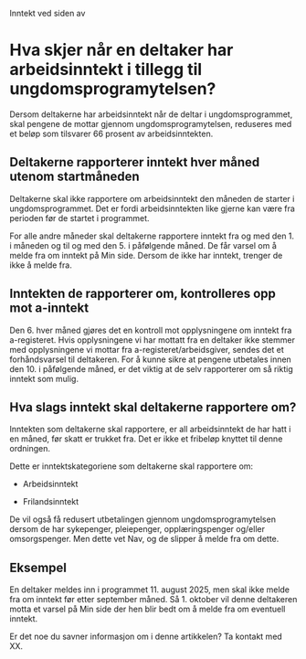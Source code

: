 Inntekt ved siden av

# Hva skjer når en deltaker har arbeidsinntekt i tillegg til ungdomsprogramytelsen?

Dersom deltakerne har arbeidsinntekt når de deltar i ungdomsprogrammet, skal pengene de mottar gjennom ungdomsprogramytelsen, reduseres med et beløp som tilsvarer 66 prosent av arbeidsinntekten.

## Deltakerne rapporterer inntekt hver måned utenom startmåneden

Deltakerne skal ikke rapportere om arbeidsinntekt den måneden de starter i ungdomsprogrammet. Det er fordi arbeidsinntekten like gjerne kan være fra perioden før de startet i programmet.

For alle andre måneder skal deltakerne rapportere inntekt fra og med den 1. i måneden og til og med den 5. i påfølgende måned. De får varsel om å melde fra om inntekt på Min side. Dersom de ikke har inntekt, trenger de ikke å melde fra.

## Inntekten de rapporterer om, kontrolleres opp mot a-inntekt

Den 6. hver måned gjøres det en kontroll mot opplysningene om inntekt fra a-registeret. Hvis opplysningene vi har mottatt fra en deltaker ikke stemmer med opplysningene vi mottar fra a-registeret/arbeidsgiver, sendes det et forhåndsvarsel til deltakeren. For å kunne sikre at pengene utbetales innen den 10. i påfølgende måned, er det viktig at de selv rapporterer om så riktig inntekt som mulig.

## Hva slags inntekt skal deltakerne rapportere om?

Inntekten som deltakerne skal rapportere, er all arbeidsinntekt de har hatt i en måned, før skatt er trukket fra. Det er ikke et fribeløp knyttet til denne ordningen.

Dette er inntektskategoriene som deltakerne skal rapportere om:

- Arbeidsinntekt

- Frilandsinntekt

De vil også få redusert utbetalingen gjennom ungdomsprogramytelsen dersom de har sykepenger, pleiepenger, opplæringspenger og/eller omsorgspenger. Men dette vet Nav, og de slipper å melde fra om dette.

## Eksempel

En deltaker meldes inn i programmet 11. august 2025, men skal ikke melde fra om inntekt før etter september måned. Så 1. oktober vil denne deltakeren motta et varsel på Min side der hen blir bedt om å melde fra om eventuell inntekt.

Er det noe du savner informasjon om i denne artikkelen? Ta kontakt med XX.
